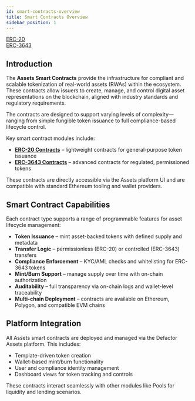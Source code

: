 ```yaml
---
id: smart-contracts-overview
title: Smart Contracts Overview
sidebar_position: 1
---
```


<div style={{ display: 'flex', flexWrap: 'wrap', color: '#eb9f00', gap: '1rem' }}>
  <div style={{
    flex: '1 1 280px',
    display: 'flex',
    flexDirection: 'column',
    rowGap: '1rem',
    alignItems: 'flex-start',
    textDecoration: 'underline',
  }}>
    <a href="ERC-20/erc20-factory-smart-contract" className="pagination-nav__label">ERC-20</a>
  </div>

  <div style={{
    flex: '1 1 280px',
    display: 'flex',
    flexDirection: 'column',
    rowGap: '1rem',
    alignItems: 'flex-start',
    textDecoration: 'underline'
  }}>
    <a href="ERC-3643/erc3643-smart-contract" className="pagination-nav__label">ERC-3643</a>
  </div>
</div>

## Introduction

The **Assets Smart Contracts** provide the infrastructure for compliant and scalable tokenization of real-world assets (RWAs) within the ecosystem. These contracts allow issuers to create, manage, and control digital asset representations on the blockchain, aligned with industry standards and regulatory requirements.

The contracts are designed to support varying levels of complexity—ranging from simple fungible token issuance to full compliance-based lifecycle control.

Key smart contract modules include:

- [**ERC-20 Contracts**](ERC-20/erc20-factory-smart-contract) – lightweight contracts for general-purpose token issuance
- [**ERC-3643 Contracts**](ERC-3643/erc3643-smart-contract) – advanced contracts for regulated, permissioned tokens

These contracts are directly accessible via the Assets platform UI and are compatible with standard Ethereum tooling and wallet providers.

## Smart Contract Capabilities

Each contract type supports a range of programmable features for asset lifecycle management:

- **Token Issuance** – mint asset-backed tokens with defined supply and metadata
- **Transfer Logic** – permissionless (ERC-20) or controlled (ERC-3643) transfers
- **Compliance Enforcement** – KYC/AML checks and whitelisting for ERC-3643 tokens
- **Mint/Burn Support** – manage supply over time with on-chain authorization
- **Auditability** – full transparency via on-chain logs and wallet-level traceability
- **Multi-chain Deployment** – contracts are available on Ethereum, Polygon, and compatible EVM chains

## Platform Integration

All Assets smart contracts are deployed and managed via the Defactor Assets platform. This includes:

- Template-driven token creation
- Wallet-based mint/burn functionality
- User and compliance identity management
- Dashboard views for token tracking and controls

These contracts interact seamlessly with other modules like Pools for liquidity and lending scenarios.
